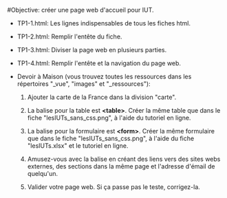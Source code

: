 #Objective: créer une page web d'accueil pour IUT.

- TP1-1.html: Les lignes indispensables de tous les fiches html.

- TP1-2.html: Remplir l'entête du fiche.

- TP1-3.html: Diviser la page web en plusieurs parties.

- TP1-4.html: Remplir l'entête et la navigation du page web.

- Devoir à Maison (vous trouvez toutes les ressources dans les répertoires "\_vue", "images" et "\_ressources"): 

  1. Ajouter la carte de la France dans la division "carte".

  2. La balise pour la table est **\<table\>**. Créer la même table que dans le fiche "lesIUTs\_sans\_css.png", à l'aide du tutoriel en ligne.

  3. La balise pour la formulaire est **\<form\>**. Créer la même formulaire que dans le fiche "lesIUTs\_sans\_css.png", à l'aide du fiche "lesIUTs.xlsx" et le tutoriel en ligne.

  4. Amusez-vous avec la balise <a> en créant des liens vers des sites webs externes, des sections dans la même page et l'adresse d'émail de quelqu'un.

  5. Valider votre page web. Si ça passe pas le teste, corrigez-la.
